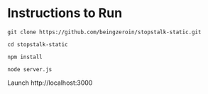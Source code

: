 # Instructions to Run

```
git clone https://github.com/beingzeroin/stopstalk-static.git

cd stopstalk-static

npm install

node server.js

```
Launch http://localhost:3000
